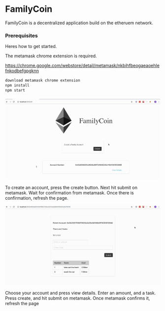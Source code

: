 # FamilyCoin
FamilyCoin is a decentralized application build on the etheruem network. 




### Prerequisites
Heres how to get started. 

The metamask chrome extension is required.

https://chrome.google.com/webstore/detail/metamask/nkbihfbeogaeaoehlefnkodbefgpgknn

```
download metamask chrome extension
npm install
npm start
```

####
![](media/part1.gif)

To create an account, press the create button. Next hit submit on metamask. Wait for confirmation from metamask. Once there is confirmation, refresh the page. 



![](media/part2.gif)



Choose your account and press view details. Enter an amount, and a task. Press create, and hit submit on metamask. Once metamask confirms it, refresh the page 
